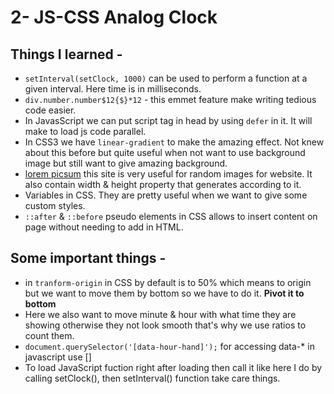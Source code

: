 # 2- JS-CSS Analog Clock

## Things I learned - 
- `setInterval(setClock, 1000)` can be used to perform a function at a given interval. Here time is in milliseconds.
- `div.number.number$12{$}*12` - this emmet feature make writing tedious code easier.
- In JavasScript we can put script tag in head by using `defer` in it. It will make to load js code parallel.
- In CSS3 we have `linear-gradient` to make the amazing effect. Not knew about this before but quite useful when not want to use background image but still want to give amazing background.
- [lorem picsum](https://picsum.photos/) this site is very useful for random images for website. It also contain width & height property that generates according to it.
- Variables in CSS. They are pretty useful when we want to give some custom styles.
- `::after` & `::before` pseudo elements in CSS allows to insert content on page without needing to add in HTML.

## Some important things - 
- in `tranform-origin` in CSS by default is to 50% which means to origin but we want to move them by bottom so we have to do it. **Pivot it to bottom**
- Here we also want to move minute & hour with what time they are showing otherwise they not look smooth that's why we use ratios to count them.
- `document.querySelector('[data-hour-hand]');` for accessing data-* in javascript use []
- To load JavaScript fuction right after loading then call it like here I do by calling setClock(), then setInterval() function take care things.